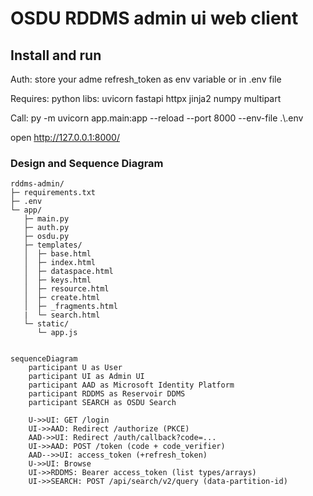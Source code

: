 # OSDU RDDMS admin ui web client


## Install and run

Auth: 
store your adme refresh_token as env variable or in .env file

Requires: 
python libs: uvicorn fastapi httpx jinja2 numpy multipart

Call:
py -m uvicorn app.main:app --reload --port 8000 --env-file .\\.env

open http://127.0.0.1:8000/


### Design and Sequence Diagram

```
rddms-admin/
├─ requirements.txt
├─ .env
└─ app/
   ├─ main.py
   ├─ auth.py
   ├─ osdu.py
   ├─ templates/
   │  ├─ base.html
   │  ├─ index.html
   │  ├─ dataspace.html
   │  ├─ keys.html
   │  ├─ resource.html
   │  ├─ create.html
   │  ├─ _fragments.html
   |  └─ search.html
   └─ static/
      └─ app.js


sequenceDiagram
    participant U as User
    participant UI as Admin UI
    participant AAD as Microsoft Identity Platform
    participant RDDMS as Reservoir DDMS
    participant SEARCH as OSDU Search

    U->>UI: GET /login
    UI->>AAD: Redirect /authorize (PKCE)
    AAD->>UI: Redirect /auth/callback?code=...
    UI->>AAD: POST /token (code + code_verifier)
    AAD-->>UI: access_token (+refresh_token)
    U->>UI: Browse
    UI->>RDDMS: Bearer access_token (list types/arrays)
    UI->>SEARCH: POST /api/search/v2/query (data-partition-id)
```
